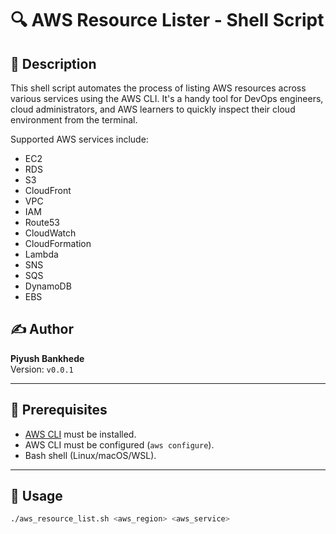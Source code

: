 
# 🔍 AWS Resource Lister - Shell Script

## 📜 Description

This shell script automates the process of listing AWS resources across various services using the AWS CLI. It's a handy tool for DevOps engineers, cloud administrators, and AWS learners to quickly inspect their cloud environment from the terminal.

Supported AWS services include:
- EC2
- RDS
- S3
- CloudFront
- VPC
- IAM
- Route53
- CloudWatch
- CloudFormation
- Lambda
- SNS
- SQS
- DynamoDB
- EBS

## ✍️ Author

**Piyush Bankhede**  
Version: `v0.0.1`

---

## 🧰 Prerequisites

- [AWS CLI](https://docs.aws.amazon.com/cli/latest/userguide/install-cliv2.html) must be installed.
- AWS CLI must be configured (`aws configure`).
- Bash shell (Linux/macOS/WSL).

---

## 🚀 Usage

```bash
./aws_resource_list.sh <aws_region> <aws_service>
